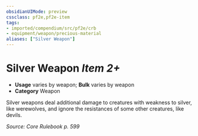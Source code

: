 ```yaml
---
obsidianUIMode: preview
cssclass: pf2e,pf2e-item
tags:
- imported/compendium/src/pf2e/crb
- equipment/weapon/precious-material 
aliases: ["Silver Weapon"]
---
```

# Silver Weapon *Item 2+*  

- **Usage** varies by weapon; **Bulk** varies by weapon
- **Category** Weapon

Silver weapons deal additional damage to creatures with weakness to silver, like werewolves, and ignore the resistances of some other creatures, like devils.

*Source: Core Rulebook p. 599*